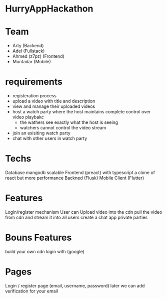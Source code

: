 # HurryAppHackathon
# Team
- Arty (Backend)
- Adel (Fullstack)
- Ahmed (z7pz) (Frontend)
- Muntadar (Mobile)

# requirements
- registeration process
- upload a video with title and description
- view and manage their uploaded videos
- host a watch party where the host maintains complete control over video playbakc
	- the wathers see exactly what the host is seeing
	- watchers cannot control the video stream
- join an exisiting watch party 
- chat with other users in watch party

# Techs
Database mangodb scalable
Frontend (preact) with typescript a clone of react but more performance
Backned (Flusk)
Mobile Client (Flutter)

# Features
Login/register mechanism
User can Upload video into the cdn
pull the video from cdn and stream it into all users
create a chat app
private parties

# Bouns Features
build your own cdn
login with (google)

# Pages
Login / register page (email, username, password) later we can add verification for your email
